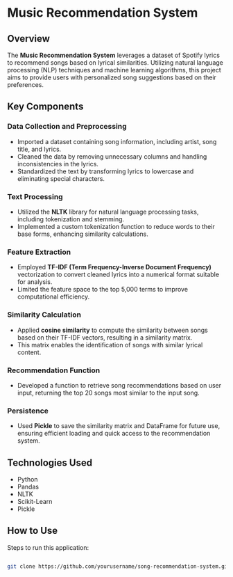 # Music Recommendation System

## Overview

The **Music Recommendation System** leverages a dataset of Spotify lyrics to recommend songs based on lyrical similarities. Utilizing natural language processing (NLP) techniques and machine learning algorithms, this project aims to provide users with personalized song suggestions based on their preferences.

## Key Components

### Data Collection and Preprocessing
- Imported a dataset containing song information, including artist, song title, and lyrics.
- Cleaned the data by removing unnecessary columns and handling inconsistencies in the lyrics.
- Standardized the text by transforming lyrics to lowercase and eliminating special characters.

### Text Processing
- Utilized the **NLTK** library for natural language processing tasks, including tokenization and stemming.
- Implemented a custom tokenization function to reduce words to their base forms, enhancing similarity calculations.

### Feature Extraction
- Employed **TF-IDF (Term Frequency-Inverse Document Frequency)** vectorization to convert cleaned lyrics into a numerical format suitable for analysis.
- Limited the feature space to the top 5,000 terms to improve computational efficiency.

### Similarity Calculation
- Applied **cosine similarity** to compute the similarity between songs based on their TF-IDF vectors, resulting in a similarity matrix.
- This matrix enables the identification of songs with similar lyrical content.

### Recommendation Function
- Developed a function to retrieve song recommendations based on user input, returning the top 20 songs most similar to the input song.

### Persistence
- Used **Pickle** to save the similarity matrix and DataFrame for future use, ensuring efficient loading and quick access to the recommendation system.

## Technologies Used
- Python
- Pandas
- NLTK
- Scikit-Learn
- Pickle

## How to Use

Steps to run this application:
   ```bash
   
   git clone https://github.com/yourusername/song-recommendation-system.git
